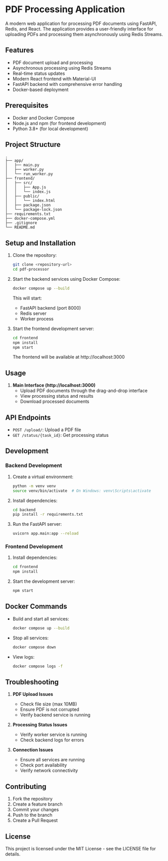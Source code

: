 # PDF Processing Application

A modern web application for processing PDF documents using FastAPI, Redis, and React. The application provides a user-friendly interface for uploading PDFs and processing them asynchronously using Redis Streams.

## Features

- PDF document upload and processing
- Asynchronous processing using Redis Streams
- Real-time status updates
- Modern React frontend with Material-UI
- FastAPI backend with comprehensive error handling
- Docker-based deployment

## Prerequisites

- Docker and Docker Compose
- Node.js and npm (for frontend development)
- Python 3.8+ (for local development)

## Project Structure

```
.
├── app/
│   ├── main.py
│   ├── worker.py
│   └── run_worker.py
├── frontend/
│   ├── src/
│   │   ├── App.js
│   │   └── index.js
│   ├── public/
│   │   └── index.html
│   ├── package.json
│   └── package-lock.json
├── requirements.txt
├── docker-compose.yml
├── .gitignore
└── README.md
```

## Setup and Installation

1. Clone the repository:
   ```bash
   git clone <repository-url>
   cd pdf-processor
   ```

2. Start the backend services using Docker Compose:
   ```bash
   docker compose up --build
   ```
   This will start:
   - FastAPI backend (port 8000)
   - Redis server
   - Worker process

3. Start the frontend development server:
   ```bash
   cd frontend
   npm install
   npm start
   ```
   The frontend will be available at http://localhost:3000

## Usage

1. **Main Interface (http://localhost:3000)**
   - Upload PDF documents through the drag-and-drop interface
   - View processing status and results
   - Download processed documents

## API Endpoints

- `POST /upload/`: Upload a PDF file
- `GET /status/{task_id}`: Get processing status

## Development

### Backend Development

1. Create a virtual environment:
   ```bash
   python -m venv venv
   source venv/bin/activate  # On Windows: venv\Scripts\activate
   ```

2. Install dependencies:
   ```bash
   cd backend
   pip install -r requirements.txt
   ```

3. Run the FastAPI server:
   ```bash
   uvicorn app.main:app --reload
   ```

### Frontend Development

1. Install dependencies:
   ```bash
   cd frontend
   npm install
   ```

2. Start the development server:
   ```bash
   npm start
   ```

## Docker Commands

- Build and start all services:
  ```bash
  docker compose up --build
  ```

- Stop all services:
  ```bash
  docker compose down
  ```

- View logs:
  ```bash
  docker compose logs -f
  ```

## Troubleshooting

1. **PDF Upload Issues**
   - Check file size (max 10MB)
   - Ensure PDF is not corrupted
   - Verify backend service is running

2. **Processing Status Issues**
   - Verify worker service is running
   - Check backend logs for errors

3. **Connection Issues**
   - Ensure all services are running
   - Check port availability
   - Verify network connectivity

## Contributing

1. Fork the repository
2. Create a feature branch
3. Commit your changes
4. Push to the branch
5. Create a Pull Request

## License

This project is licensed under the MIT License - see the LICENSE file for details. 